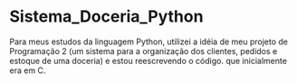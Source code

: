 # Sistema_Doceria_Python

Para meus estudos da linguagem Python, utilizei a idéia de meu projeto de Programação 2
(um sistema para a organização dos clientes, pedidos e estoque de uma doceria) e estou 
reescrevendo o código. que inicialmente era em C.
